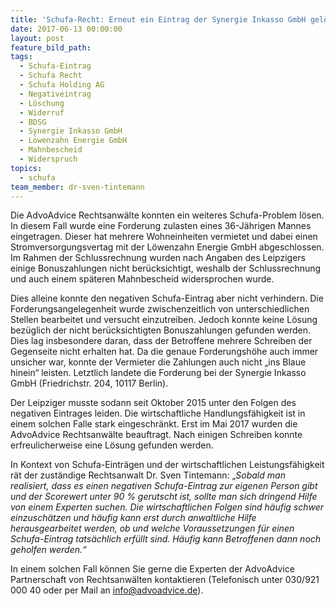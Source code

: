 ```yaml
---
title: 'Schufa-Recht: Erneut ein Eintrag der Synergie Inkasso GmbH gelöscht'
date: 2017-06-13 00:00:00
layout: post
feature_bild_path:
tags:
  - Schufa-Eintrag
  - Schufa Recht
  - Schufa Holding AG
  - Negativeintrag
  - Löschung
  - Widerruf
  - BDSG
  - Synergie Inkasso GmbH
  - Löwenzahn Energie GmbH
  - Mahnbescheid
  - Widerspruch
topics:
  - schufa
team_member: dr-sven-tintemann
---
```



Die AdvoAdvice Rechtsanw&auml;lte konnten ein weiteres Schufa-Problem l&ouml;sen. In diesem Fall wurde eine Forderung zulasten eines 36-J&auml;hrigen Mannes eingetragen. Dieser hat mehrere Wohneinheiten vermietet und dabei einen Stromversorgungsvertag mit der L&ouml;wenzahn Energie GmbH abgeschlossen. Im Rahmen der Schlussrechnung wurden nach Angaben des Leipzigers einige Bonuszahlungen nicht ber&uuml;cksichtigt, weshalb der Schlussrechnung und auch einem sp&auml;teren Mahnbescheid widersprochen wurde.

Dies alleine konnte den negativen Schufa-Eintrag aber nicht verhindern. Die Forderungsangelegenheit wurde zwischenzeitlich von unterschiedlichen Stellen bearbeitet und versucht einzutreiben. Jedoch konnte keine L&ouml;sung bez&uuml;glich der nicht ber&uuml;cksichtigten Bonuszahlungen gefunden werden. Dies lag insbesondere daran, dass der Betroffene mehrere Schreiben der Gegenseite nicht erhalten hat. Da die genaue Forderungsh&ouml;he auch immer unsicher war, konnte der Vermieter die Zahlungen auch nicht „ins Blaue hinein“ leisten. Letztlich landete die Forderung bei der Synergie Inkasso GmbH (Friedrichstr. 204, 10117 Berlin).

Der Leipziger musste sodann seit Oktober 2015 unter den Folgen des negativen Eintrages leiden. Die wirtschaftliche Handlungsf&auml;higkeit ist in einem solchen Falle stark eingeschr&auml;nkt. Erst im Mai 2017 wurden die AdvoAdvice Rechtsanw&auml;lte beauftragt. Nach einigen Schreiben konnte erfreulicherweise eine L&ouml;sung gefunden werden.

In Kontext von Schufa-Eintr&auml;gen und der wirtschaftlichen Leistungsf&auml;higkeit r&auml;t der zust&auml;ndige Rechtsanwalt Dr. Sven Tintemann: „*Sobald man realisiert, dass es einen negativen Schufa-Eintrag zur eigenen Person gibt und der Scorewert unter 90 % gerutscht ist, sollte man sich dringend Hilfe von einem Experten suchen. Die wirtschaftlichen Folgen sind h&auml;ufig schwer einzusch&auml;tzen und h&auml;ufig kann erst durch anwaltliche Hilfe herausgearbeitet werden, ob und welche Voraussetzungen f&uuml;r einen Schufa-Eintrag tats&auml;chlich erf&uuml;llt sind. H&auml;ufig kann Betroffenen dann noch geholfen werden.“*

In einem solchen Fall k&ouml;nnen Sie gerne die Experten der AdvoAdvice Partnerschaft von Rechtsanw&auml;lten kontaktieren (Telefonisch unter 030/921 000 40 oder per Mail an [info@advoadvice.de](mailto:info@advoadvice.de)).